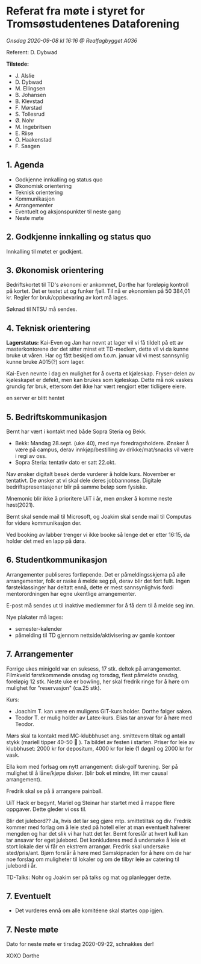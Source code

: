 # Referat fra møte i styret for Tromsøstudentenes Dataforening
*Onsdag 2020-09-08 kl 16:16 @ Realfagbygget A036*

Referent:  D. Dybwad

**Tilstede:**
* J. Alslie 
* D. Dybwad 
* M. Ellingsen 
* B. Johansen 
* B. Klevstad 
* F. Mørstad 
* S. Tollesrud 
* Ø. Nohr
* M. Ingebritsen
* E. Riise
* O. Haakenstad
* F. Saagen

## 1. Agenda
* Godkjenne innkalling og status quo
* Økonomisk orientering
* Teknisk orientering
* Kommunikasjon
* Arrangementer
* Eventuelt og aksjonspunkter til neste gang
* Neste møte

## 2. Godkjenne innkalling og status quo
Innkalling til møtet er godkjent.

## 3. Økonomisk orientering
Bedriftskortet til TD's økonomi er ankommet, Dorthe har foreløpig kontroll på kortet. Det er testet ut og funker fjell. Til nå er økonomien på 50 384,01 kr. Regler for bruk/oppbevaring av kort må lages.

Søknad til NTSU må sendes.

## 4. Teknisk orientering
**Lagerstatus:** Kai-Even og Jan har nevnt at lager vil vi få tildelt på ett av masterkontorene der det sitter minst ett TD-medlem, dette vil vi da kunne bruke ut våren.
Har og fått beskjed om f.o.m. januar vil vi mest sannsynlig kunne bruke A015(?) som lager.

Kai-Even nevnte i dag en mulighet for å overta et kjøleskap. Fryser-delen av kjøleskapet er defekt, men kan brukes som kjøleskap. Dette må nok vaskes grundig før bruk, ettersom det ikke har vært rengjort etter tidligere eiere.

en server er blitt hentet

## 5. Bedriftskommunikasjon
Bernt har vært i kontakt med både Sopra Steria og Bekk. 
* Bekk: Mandag 28.sept. (uke 40), med nye foredragsholdere. Ønsker å være på campus, derav innkjøp/bestilling av drikke/mat/snacks vil være i regi av oss. 
* Sopra Steria: tentativ dato er satt 22.okt. 

Nav ønsker digitalt besøk derde vurderer å holde kurs. November er tentativt. De ønsker at vi skal dele deres jobbannonse. Digitale bedriftspresentasjoner blir på samme beløp som fysiske.

Mnemonic blir ikke å prioritere UiT i år, men ønsker å komme neste høst(2021). 

Bernt skal sende mail til Microsoft, og Joakim skal sende mail til Computas for videre kommunikasjon der.

Ved booking av labber trenger vi ikke booke så lenge det er etter 16:15, da holder det med en lapp på døra.


## 6. Studentkommunikasjon
Arrangementer publiseres fortløpende. Det er påmeldingsskjema på alle arrangementer, folk er raske å melde seg på, derav blir det fort fullt. Ingen førsteklassinger har deltatt ennå, dette er mest sannsynlighvis fordi mentorordningen har egne ukentlige arrangementer.

E-post må sendes ut til inaktive medlemmer for å få dem til å melde seg inn.

Nye plakater må lages:
* semester-kalender
* påmelding til TD gjennom nettside/aktivisering av gamle kontoer

## 7. Arrangementer
Forrige ukes minigold var en suksess, 17 stk. deltok på arrangementet. Filmkveld førstkommende onsdag og torsdag, flest påmeldte onsdag, foreløpig 12 stk.
Neste uke er bowling, her skal fredrik ringe for å høre om mulighet for "reservasjon" (ca.25 stk).

Kurs:
* Joachim T. kan være en muligens GIT-kurs holder. Dorthe følger saken.
* Teodor T. er mulig holder av Latex-kurs. Elias tar ansvar for å høre med Teodor.

Mørs skal ta kontakt med MC-klubbhuset ang. smittevern tiltak og antall stykk (mariell tipper 40-50 :thinking: ). Ta bildet av festen i starten. 
Priser for leie av klubbhuset: 2000 kr for depositum, 4000 kr for leie (1 døgn) og 2000 kr for vask.

Ella kom med forlsag om nytt arrangement: disk-golf turening. Ser på mulighet til å låne/kjøpe disker. 
(blir bok et mindre, litt mer causal arrangement).

Fredrik skal se på å arrangere painball.

UiT Hack er begynt, Mariel og Steinar har startet med å mappe flere oppgaver. Dette gleder vi oss til.

Blir det julebord?? Ja, hvis det lar seg gjøre mtp. smittetiltak og div. Fredrik kommer med forlag om å leie sted på hotell eller at man eventuelt halverer mengden og har det slik vi har hatt det før. Bernt foreslår at hvert kull kan tar ansavar for eget julebord.
Det konkluderes med å undersøke å leie et stort lokale der vi får en ekstrern arrangør. Fredrik skal undersøke sted/pris/ant. 
Bjørn forslår å høre med Samskipnaden for å høre om de har noe forslag om muligheter til lokaler og om de tilbyr leie av catering til julebord i år.

TD-Talks: Nohr og Joakim ser på talks og mat og planlegger dette. 

## 7. Eventuelt
* Det vurderes ennå om alle komitéene skal startes opp igjen.

## 7. Neste møte
Dato for neste møte er tirsdag 2020-09-22, schnakkes der!

XOXO Dorthe
